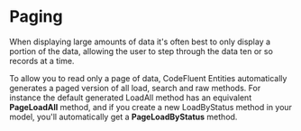 # Paging

When displaying large amounts of data it's often best to only display a portion of the data, allowing the user to step through the data ten or so records at a time.

To allow you to read only a page of data, CodeFluent Entities automatically generates a paged version of all load, search and raw methods. For instance the default generated LoadAll method has an equivalent **PageLoadAll** method, and if you create a new LoadByStatus method in your model, you'll automatically get a **PageLoadByStatus** method.